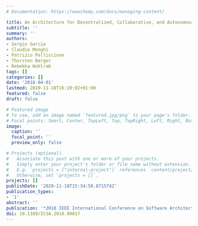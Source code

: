 ```yaml
---
# Documentation: https://wowchemy.com/docs/managing-content/

title: An Architecture for Decentralized, Collaborative, and Autonomous Robots
subtitle: ''
summary: ''
authors:
- Sergio García
- Claudio Menghi
- Patrizio Pelliccione
- Thorsten Berger
- Rebekka Wohlrab
tags: []
categories: []
date: '2018-04-01'
lastmod: 2020-11-18T16:20:02+01:00
featured: false
draft: false

# Featured image
# To use, add an image named `featured.jpg/png` to your page's folder.
# Focal points: Smart, Center, TopLeft, Top, TopRight, Left, Right, BottomLeft, Bottom, BottomRight.
image:
  caption: ''
  focal_point: ''
  preview_only: false

# Projects (optional).
#   Associate this post with one or more of your projects.
#   Simply enter your project's folder or file name without extension.
#   E.g. `projects = ["internal-project"]` references `content/project/deep-learning/index.md`.
#   Otherwise, set `projects = []`.
projects: []
publishDate: '2020-11-18T15:34:58.871574Z'
publication_types:
- '1'
abstract: ''
publication: '*2018 IEEE International Conference on Software Architecture (ICSA)*'
doi: 10.1109/ICSA.2018.00017
---
```

